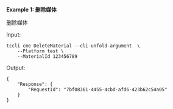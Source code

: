 **Example 1: 删除媒体**

删除媒体

Input: 

```
tccli cme DeleteMaterial --cli-unfold-argument  \
    --Platform test \
    --MaterialId 123456789
```

Output: 
```
{
    "Response": {
        "RequestId": "7bf08361-4455-4cbd-afd6-423b62c54a05"
    }
}
```


